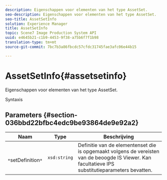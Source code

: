 ```yaml
---
description: Eigenschappen voor elementen van het type AssetSet.
seo-description: Eigenschappen voor elementen van het type AssetSet.
seo-title: AssetSetInfo
solution: Experience Manager
title: AssetSetInfo
topic: Scene7 Image Production System API
uuid: e4645b21-c1b9-4453-9f38-a75b6f7f1b98
translation-type: tm+mt
source-git-commit: 7bc7b3a86fbcdc57cfdc31745fae3afc06e44b15

---
```



# AssetSetInfo{#assetsetinfo}

Eigenschappen voor elementen van het type AssetSet.

Syntaxis

## Parameters {#section-036bbd22bfbc4edc9be93864de9e92a2}

| Naam | Type | Beschrijving |
|---|---|---|
| ` *`setDefinition`*` | `xsd:string` | Definitie van de elementenset die is opgemaakt volgens de vereisten van de beoogde IS Viewer. Kan facultatieve IPS substitutieparameters bevatten. |

